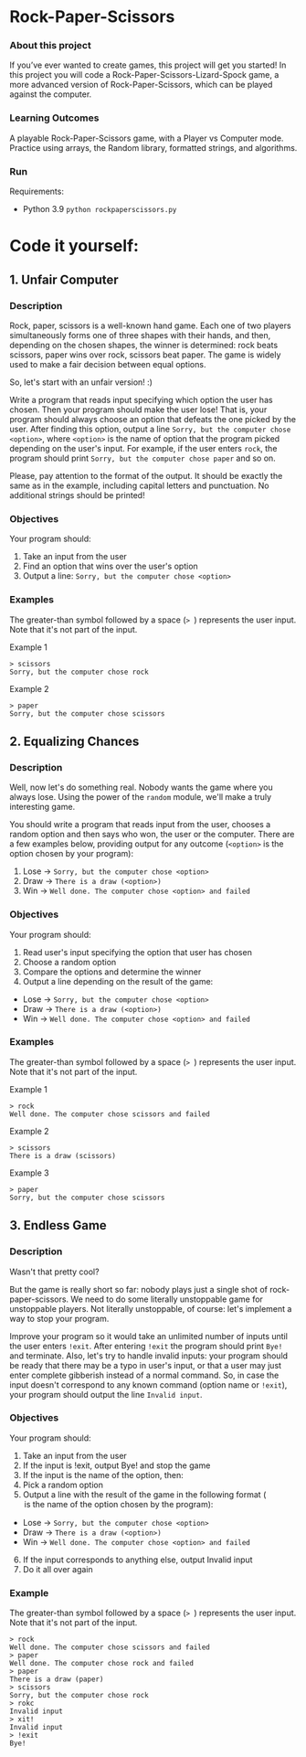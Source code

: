 # Rock-Paper-Scissors

### About this project
If you’ve ever wanted to create games, this project will get you started! In this project you will code a Rock-Paper-Scissors-Lizard-Spock game, a more advanced version of Rock-Paper-Scissors, which can be played against the computer.

### Learning Outcomes
A playable Rock-Paper-Scissors game, with a Player vs Computer mode. Practice using arrays, the Random library, formatted strings, and algorithms.

### Run

Requirements:
- Python 3.9
`python rockpaperscissors.py`

# Code it yourself:

## 1. Unfair Computer

### Description

Rock, paper, scissors is a well-known hand game. Each one of two players simultaneously forms one of three shapes with their hands, and then, depending on the chosen shapes, the winner is determined: rock beats scissors, paper wins over rock, scissors beat paper.
The game is widely used to make a fair decision between equal options.

So, let's start with an unfair version! :)

Write a program that reads input specifying which option the user has chosen. Then your program should make the user lose! That is, your program should always choose an option that defeats the one picked by the user. After finding this option, output a line `Sorry, but the computer chose <option>`, where `<option>` is the name of option that the program picked depending on the user's input.
For example, if the user enters `rock`, the program should print `Sorry, but the computer chose paper` and so on.

Please, pay attention to the format of the output. It should be exactly the same as in the example, including capital letters and punctuation. No additional strings should be printed!

### Objectives

Your program should:

1. Take an input from the user
2. Find an option that wins over the user's option
3. Output a line: `Sorry, but the computer chose <option>`

### Examples

The greater-than symbol followed by a space (`> `) represents the user input. Note that it's not part of the input.

Example 1
```
> scissors
Sorry, but the computer chose rock
```
Example 2
```
> paper
Sorry, but the computer chose scissors
```

## 2. Equalizing Chances

### Description

Well, now let's do something real. Nobody wants the game where you always lose.
Using the power of the `random` module, we'll make a truly interesting game.

You should write a program that reads input from the user, chooses a random option and then says who won, the user or the computer.
There are a few examples below, providing output for any outcome (`<option>` is the option chosen by your program):

1. Lose -> `Sorry, but the computer chose <option>`
2. Draw -> `There is a draw (<option>)`
3. Win -> `Well done. The computer chose <option> and failed`

### Objectives

Your program should:

1. Read user's input specifying the option that user has chosen
2. Choose a random option
3. Compare the options and determine the winner
4. Output a line depending on the result of the game:
* Lose -> `Sorry, but the computer chose <option>`
* Draw -> `There is a draw (<option>)`
* Win -> `Well done. The computer chose <option> and failed`

### Examples

The greater-than symbol followed by a space (`> `) represents the user input. Note that it's not part of the input.

Example 1
```
> rock
Well done. The computer chose scissors and failed
```
Example 2
```
> scissors
There is a draw (scissors)
```
Example 3
```
> paper
Sorry, but the computer chose scissors
```

## 3. Endless Game

### Description

Wasn't that pretty cool?

But the game is really short so far: nobody plays just a single shot of rock-paper-scissors. We need to do some literally unstoppable game for unstoppable players. Not literally unstoppable, of course: let's implement a way to stop your program.

Improve your program so it would take an unlimited number of inputs until the user enters `!exit`. After entering `!exit` the program should print `Bye!` and terminate. Also, let's try to handle invalid inputs: your program should be ready that there may be a typo in user's input, or that a user may just enter complete gibberish instead of a normal command. So, in case the input doesn't correspond to any known command (option name or `!exit`), your program should output the line `Invalid input`.

### Objectives

Your program should:

1. Take an input from the user
2. If the input is !exit, output Bye! and stop the game
3. If the input is the name of the option, then:
4. Pick a random option
5. Output a line with the result of the game in the following format (<option> is the name of the option chosen by the program):
* Lose -> `Sorry, but the computer chose <option>`
* Draw -> `There is a draw (<option>)`
* Win -> `Well done. The computer chose <option> and failed`
6. If the input corresponds to anything else, output Invalid input
7. Do it all over again

### Example

The greater-than symbol followed by a space (`> `) represents the user input. Note that it's not part of the input.
```
> rock
Well done. The computer chose scissors and failed
> paper
Well done. The computer chose rock and failed
> paper
There is a draw (paper)
> scissors
Sorry, but the computer chose rock
> rokc
Invalid input
> xit!
Invalid input
> !exit
Bye!
```
